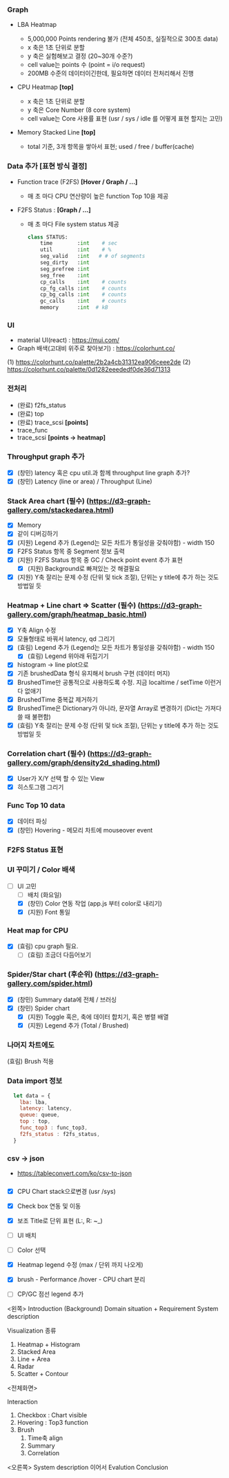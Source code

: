 ### Graph
- LBA Heatmap
  - 5,000,000 Points rendering 불가 (전체 450초, 실질적으로 300초 data)
  - x 축은 1초 단위로 분할
  - y 축은 실험해보고 결정 (20~30개 수준?)
  - cell value는 points 수 (point = i/o request)
  - 200MB 수준의 데이터이긴한데, 필요하면 데이터 전처리해서 진행

- CPU Heatmap **[top]**
  - x 축은 1초 단위로 분할
  - y 축은 Core Number (8 core system)
  - cell value는 Core 사용률 표현 (usr / sys / idle 를 어떻게 표현 할지는 고민)

- Memory Stacked Line **[top]**
  - total 기준, 3개 항목을 쌓아서 표현; used / free / buffer(cache)

  
### Data 추가 [표현 방식 결정]
- Function trace (F2FS) **[Hover / Graph / ...]**
  - 매 초 마다 CPU 연산량이 높은 function Top 10을 제공
  
- F2FS Status : **[Graph / ...]**
  - 매 초 마다 File system status 제공
    ```python
    class STATUS:
        time        :int    # sec
        util        :int    # %
        seg_valid   :int   # # of segments
        seg_dirty   :int
        seg_prefree :int
        seg_free    :int
        cp_calls    :int    # counts
        cp_fg_calls :int    # counts
        cp_bg_calls :int    # counts
        gc_calls    :int    # counts
        memory      :int  # kB
    ```

### UI
- material UI(react) : https://mui.com/
- Graph 배색(고대비 위주로 찾아보기) : https://colorhunt.co/

(1) https://colorhunt.co/palette/2b2a4cb31312ea906ceee2de
(2) https://colorhunt.co/palette/0d1282eeededf0de36d71313

### 전처리
- (완료) f2fs_status
- (완료) top
- (완료) trace_scsi **[points]**
- trace_func
- trace_scsi **[points -> heatmap]**



### Throughput graph 추가
- [X] (창민) latency 혹은 cpu util.과 함께 throughput line graph 추가?
- [X] (창민) Latency (line or area) / Throughput (Line)
### Stack Area chart (필수) (https://d3-graph-gallery.com/stackedarea.html)
- [x] Memory
- [x] 같이 디버깅하기
- [X] (지원) Legend 추가 (Legend는 모든 차트가 통일성을 갖춰야함) - width 150
- [X] F2FS Status 항목 중 Segment 정보 출력
- [X] (지원) F2FS Status 항목 중 GC / Check point event 추가 표현
  - [X] (지원) Background로 빠져있는 것 해결필요
- [X] (지원) Y축 잘리는 문제 수정 (단위 및 tick 조절), 단위는 y title에 추가 하는 것도 방법일 듯
### Heatmap + Line chart => Scatter (필수) (https://d3-graph-gallery.com/graph/heatmap_basic.html)
- [x] Y축 Align 수정
- [x] 모듈형태로 바꿔서 latency, qd 그리기
- [X] (효림) Legend 추가 (Legend는 모든 차트가 통일성을 갖춰야함) - width 150
  - [X] (효림) Legend 위아래 뒤집기기
- [x] histogram -> line plot으로
- [x] 기존 brushedData 형식 유지해서 brush 구현 (데이터 머지)
- [x] BrushedTime만 공통적으로 사용하도록 수정. 지금 localtime / setTime 이런거 다 없애기
- [x] BrushedTime 중복값 제거하기
- [x] BrushedTime은 Dictionary가 아니라, 문자열 Array로 변경하기 (Dict는 가져다 쓸 때 불편함)
- [X] (효림) Y축 잘리는 문제 수정 (단위 및 tick 조절), 단위는 y title에 추가 하는 것도 방법일 듯
### Correlation chart (필수) (https://d3-graph-gallery.com/graph/density2d_shading.html)
- [x] User가 X/Y 선택 할 수 있는 View
- [x] 히스토그램 그리기
### Func Top 10 data
- [x] 데이터 파싱
- [x] (창민) Hovering - 메모리 차트에 mouseover event
### F2FS Status 표현
### UI 꾸미기 / Color 배색
- [ ] UI 고민
  - [ ] 배치 (화요일) 
  - [X] (창민) Color 연동 작업 (app.js 부터 color로 내리기)
  - [X] (지원) Font 통일
### Heat map for CPU
- [X] (효림) cpu graph 필요.
  - [ ] (효림) 조금더 다듬어보기
### Spider/Star chart (후순위) (https://d3-graph-gallery.com/spider.html)
- [X] (창민) Summary data에 전체 / 브러싱
- [X] (창민) Spider chart
  - [x] (지원) Toggle 혹은, 축에 데이터 합치기, 혹은 병렬 배열
  - [x] (지원) Legend 추가 (Total / Brushed)
### 나머지 차트에도 
(효림) Brush 적용
### Data import 정보
```javascript
  let data = {
    lba: lba,
    latency: latency,
    queue: queue,
    top : top,
    func_top3 : func_top3,
    f2fs_status : f2fs_status,
  }
```

 ### csv -> json
 - https://tableconvert.com/ko/csv-to-json
 

###
- [x] CPU Chart stack으로변경 (usr /sys)
- [x] Check box 연동 및 이동
- [x] 보조 Title로 단위 표현 (L:, R: ~_)
- [ ] UI 배치
- [ ] Color 선택
- [x] Heatmap legend 수정 (max / 단위 까지 나오게)
- [x] brush - Performance /hover - CPU chart  분리
- [ ] CP/GC 점선 legend 추가




<왼쪽>
Introduction (Background)
Domain situation + Requirement
System description

Visualization 종류
 1. Heatmap + Histogram
 2. Stacked Area
 3. Line + Area
 4. Radar
 5. Scatter + Contour

<전체화면>

Interaction
 1. Checkbox : Chart visible
 2. Hovering : Top3 function
 3. Brush
    1. Time축 align
    2. Summary
    3. Correlation

<오른쪽>
System description 이어서
Evalution
Conclusion
